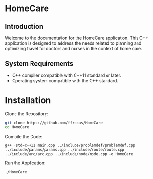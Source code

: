 # HomeCare
## Introduction
Welcome to the documentation for the HomeCare application. This C++ application is designed to address the needs related to planning and optimizing travel for doctors and nurses in the context of home care.

## System Requirements
- C++ compiler compatible with C++11 standard or later.
- Operating system compatible with the C++ standard.

# Installation
Clone the Repository:

``` bash
git clone https://github.com/ffracas/HomeCare
cd HomeCare
```

Compile the Code:
    
``` 
g++ -std=c++11 main.cpp ../include/problemdef/problemdef.cpp ../include/params/params.cpp ../include/route/route.cpp ../include/arc/arc.cpp ../include/node/node.cpp -o HomeCare
```

Run the Application:

```
./HomeCare
```
